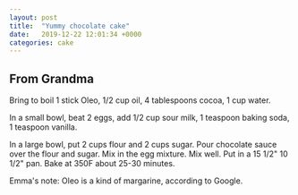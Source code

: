 ```yaml
---
layout: post
title:  "Yummy chocolate cake"
date:   2019-12-22 12:01:34 +0000
categories: cake
---
```


## From Grandma

Bring to boil 1 stick Oleo, 1/2 cup oil, 4 tablespoons cocoa, 1 cup water.


In a small bowl, beat 2 eggs, add 1/2 cup sour milk, 1 teaspoon baking soda, 1 teaspoon vanilla.


In a large bowl, put 2 cups flour and 2 cups sugar. Pour chocolate sauce over the flour and sugar. Mix in the egg mixture. Mix well. Put in a 15 1/2" 10 1/2" pan. Bake at 350F about 25-30 minutes.






Emma's note: Oleo is a kind of margarine, according to Google.

